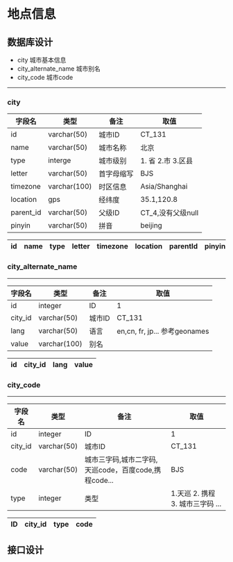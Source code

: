 # 地点信息

## 数据库设计

- city 城市基本信息
- city_alternate_name 城市别名
- city_code 城市code

---

### city

| 字段名 | 类型 | 备注 | 取值 |
|-       | -    | -    | -    |
| id     | varchar(50) | 城市ID   | CT_131 |
| name   | varchar(50) | 城市名称 | 北京 | 
| type     | interge | 城市级别 | 1. 省 2.市 3.区县 |
| letter | varchar(50) | 首字母缩写 | BJS |
| timezone | varchar(100) | 时区信息 | Asia/Shanghai |
| location | gps |   经纬度 | 35.1,120.8 |
| parent_id | varchar(50) | 父级ID | CT_4,没有父级null |
| pinyin   | varchar(50)  | 拼音   | beijing |


| id | name | type | letter | timezone | location | parentId | pinyin | 
| -  | -    | -    | -      | -        | -        | -        | -      |

### city_alternate_name
---

| 字段名 | 类型 | 备注 | 取值 |
|-       | -    | -    | -    |
| id     | integer | ID | 1 |
| city_id| varchar(50) | 城市ID | CT_131 |
| lang   | varchar(50) | 语言 | en,cn, fr, jp... 参考geonames|
| value  | varchar(100) | 别名 |



| id | city_id | lang | value | 
| -  | -       |-    | -     |

### city_code
---

| 字段名 | 类型 | 备注 | 取值 |
|-       | -    | -    | -    |
| id     | integer | ID | 1   |
| city_id | varchar(50) | 城市ID | CT_131 |
| code   | varchar(50) | 城市三字码,城市二字码,天巡code，百度code,携程code...| BJS | 
| type   | integer | 类型 | 1.天巡 2. 携程 3. 城市三字码 ...|

| ID | city_id| type | code |
|- | -| -| -|


## 接口设计
